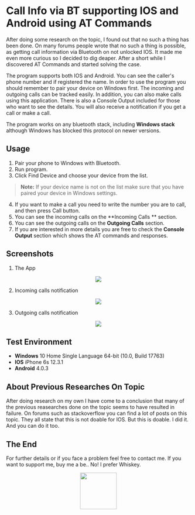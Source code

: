 
#  Call Info via BT supporting IOS and Android using AT Commands

After doing some research on the topic, I found out that no such a thing has been done. On many forums people wrote that no such a thing is possible, as getting call information via Bluetooth on not unlocked IOS. 
It made me even more curious so I decided to dig deaper. After a short while I discovered AT Commands and started solving the case. 

The program supports both IOS and Android. You can see the caller's phone number and if registered the name.  In order to use the program you should remember to pair your device on Windows first. The incoming and outgoing calls can be tracked easily.  In addition, you can also make calls using this application. 
There is also a Console Output included for those who want to see the details. You will also receive a notification if you get a call or make a call. 

The program works on any bluetooth stack, including **Windows stack** although Windows has blocked this protocol on newer versions.  


## Usage


 1. Pair your phone to Windows with Bluetooth.
 2. Run program. 
 3. Click Find Device and choose your device from the list.  
  > **Note:** If your device name is not on the list make sure that you have paired your device in Windows settings.
  4. If you want to make a call you need to write the number you are to call, and then press Call button.
  5. You can see the incoming calls on the **Incoming Calls ** section.
  6. You can see the outgoing calls on the **Outgoing Calls** section.
  7. If you are interested in more details you are free to check the **Console Output** section which shows the AT commands and responses. 

## Screenshots

1. The App
<p align="center">
  <img src="https://raw.githubusercontent.com/onurpolattimur/CallerID-via-Bluetooth-supporting-IOS-Android/master/SS/app.png" />
</p>

2. Incoming calls notification

<p align="center">
  <img src="https://raw.githubusercontent.com/onurpolattimur/CallerID-via-Bluetooth-supporting-IOS-Android/master/SS/notification.png" />
</p>

3. Outgoing calls notification
<p align="center">
  <img src="https://raw.githubusercontent.com/onurpolattimur/CallerID-via-Bluetooth-supporting-IOS-Android/master/SS/notification_out.png" />
</p>

## Test Environment

 - **Windows** 10 Home Single Language 64-bit (10.0, Build 17763)
 - **IOS** iPhone 6s 12.3.1
 - **Android** 4.0.3

## About Previous Researches On Topic
After doing research on my own I have come to a conclusion that many of the previous reasearches done on the topic seems to have resulted in failure. On forums such as stackoverflow you can find a lot of posts on this topic. They all state that this is not doable for IOS. But this is doable. I did it. And you can do it too. 

## The End
For further details or if you face a problem feel free to contact me.  If you want to support me, buy me a be.. No! I prefer Whiskey.
<br>
<p align="center"><img  width= "100px" src ="https://www.distilledspirits.org/wp-content/uploads/2018/09/whiskey-white-background.png"/></p>
